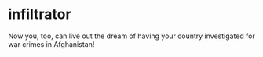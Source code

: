 # infiltrator
Now you, too, can live out the dream of having your country investigated for war crimes in Afghanistan!
